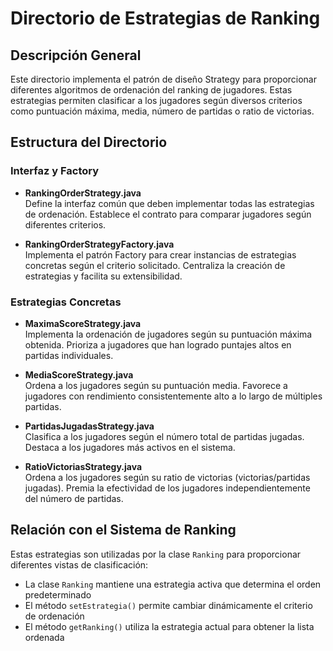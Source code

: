 # Directorio de Estrategias de Ranking

## Descripción General

Este directorio implementa el patrón de diseño Strategy para proporcionar diferentes algoritmos de ordenación del ranking de jugadores. Estas estrategias permiten clasificar a los jugadores según diversos criterios como puntuación máxima, media, número de partidas o ratio de victorias.

## Estructura del Directorio

### Interfaz y Factory

- **RankingOrderStrategy.java**  
  Define la interfaz común que deben implementar todas las estrategias de ordenación. Establece el contrato para comparar jugadores según diferentes criterios.

- **RankingOrderStrategyFactory.java**  
  Implementa el patrón Factory para crear instancias de estrategias concretas según el criterio solicitado. Centraliza la creación de estrategias y facilita su extensibilidad.

### Estrategias Concretas

- **MaximaScoreStrategy.java**  
  Implementa la ordenación de jugadores según su puntuación máxima obtenida. Prioriza a jugadores que han logrado puntajes altos en partidas individuales.

- **MediaScoreStrategy.java**  
  Ordena a los jugadores según su puntuación media. Favorece a jugadores con rendimiento consistentemente alto a lo largo de múltiples partidas.

- **PartidasJugadasStrategy.java**  
  Clasifica a los jugadores según el número total de partidas jugadas. Destaca a los jugadores más activos en el sistema.

- **RatioVictoriasStrategy.java**  
  Ordena a los jugadores según su ratio de victorias (victorias/partidas jugadas). Premia la efectividad de los jugadores independientemente del número de partidas.

## Relación con el Sistema de Ranking

Estas estrategias son utilizadas por la clase `Ranking` para proporcionar diferentes vistas de clasificación:

- La clase `Ranking` mantiene una estrategia activa que determina el orden predeterminado
- El método `setEstrategia()` permite cambiar dinámicamente el criterio de ordenación
- El método `getRanking()` utiliza la estrategia actual para obtener la lista ordenada
